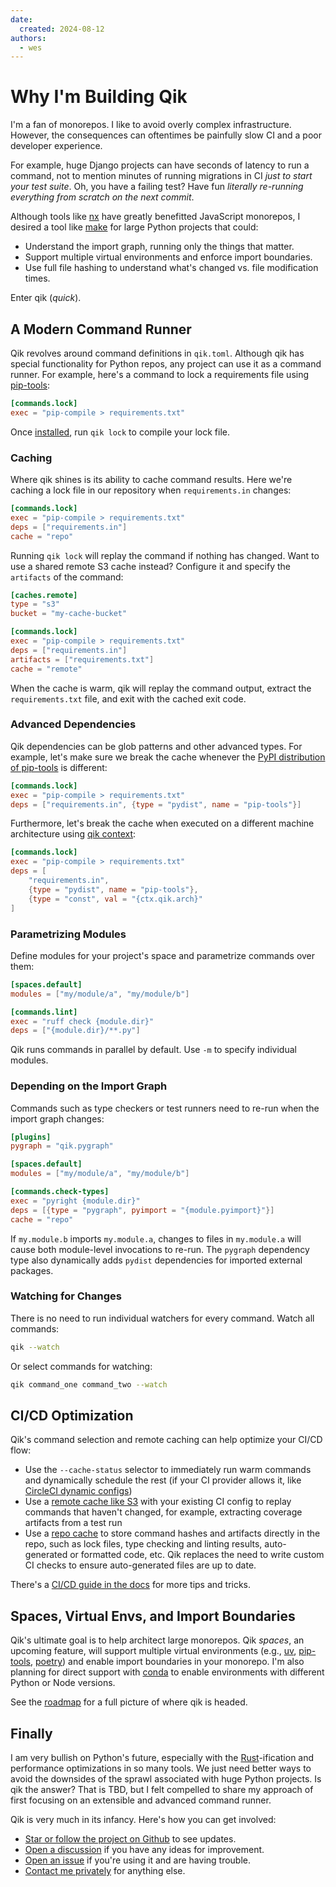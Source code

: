 ```yaml
---
date:
  created: 2024-08-12
authors:
  - wes
---
```


# Why I'm Building Qik

I'm a fan of monorepos. I like to avoid overly complex infrastructure. However, the consequences can oftentimes be painfully slow CI and a poor developer experience.

For example, huge Django projects can have seconds of latency to run a command, not to mention minutes of running migrations in CI *just to start your test suite*. Oh, you have a failing test? Have fun *literally re-running everything from scratch on the next commit*.

Although tools like [nx](https://nx.dev) have greatly benefitted JavaScript monorepos, I desired a tool like [make](https://www.gnu.org/software/make/) for large Python projects that could:

- Understand the import graph, running only the things that matter.
- Support multiple virtual environments and enforce import boundaries.
- Use full file hashing to understand what's changed vs. file modification times.

Enter qik (*quick*).

<!-- more -->

## A Modern Command Runner

Qik revolves around command definitions in `qik.toml`. Although qik has special functionality for Python repos, any project can use it as a command runner. For example, here's a command to lock a requirements file using [pip-tools](https://github.com/jazzband/pip-tools):

```toml
[commands.lock]
exec = "pip-compile > requirements.txt"
```

Once [installed](../../guide.md#installation), run `qik lock` to compile your lock file.

### Caching

Where qik shines is its ability to cache command results. Here we're caching a lock file in our repository when `requirements.in` changes:

```toml
[commands.lock]
exec = "pip-compile > requirements.txt"
deps = ["requirements.in"]
cache = "repo"
```

Running `qik lock` will replay the command if nothing has changed. Want to use a shared remote S3 cache instead? Configure it and specify the `artifacts` of the command:

```toml
[caches.remote]
type = "s3"
bucket = "my-cache-bucket"

[commands.lock]
exec = "pip-compile > requirements.txt"
deps = ["requirements.in"]
artifacts = ["requirements.txt"]
cache = "remote"
```

When the cache is warm, qik will replay the command output, extract the `requirements.txt` file, and exit with the cached exit code.

### Advanced Dependencies

Qik dependencies can be glob patterns and other advanced types. For example, let's make sure we break the cache whenever the [PyPI distribution of pip-tools](https://pypi.org/project/pip-tools/) is different:

```toml
[commands.lock]
exec = "pip-compile > requirements.txt"
deps = ["requirements.in", {type = "pydist", name = "pip-tools"}]
```

Furthermore, let's break the cache when executed on a different machine architecture using [qik context](../../context.md):

```toml
[commands.lock]
exec = "pip-compile > requirements.txt"
deps = [
    "requirements.in",
    {type = "pydist", name = "pip-tools"},
    {type = "const", val = "{ctx.qik.arch}"
]
```

### Parametrizing Modules

Define modules for your project's space and parametrize commands over them:

```toml
[spaces.default]
modules = ["my/module/a", "my/module/b"]

[commands.lint]
exec = "ruff check {module.dir}"
deps = ["{module.dir}/**.py"]
```

Qik runs commands in parallel by default. Use `-m` to specify individual modules.

### Depending on the Import Graph

Commands such as type checkers or test runners need to re-run when the import graph changes:

```toml
[plugins]
pygraph = "qik.pygraph"

[spaces.default]
modules = ["my/module/a", "my/module/b"]

[commands.check-types]
exec = "pyright {module.dir}"
deps = [{type = "pygraph", pyimport = "{module.pyimport}"}]
cache = "repo"
```

If `my.module.b` imports `my.module.a`, changes to files in `my.module.a` will cause both module-level invocations to re-run. The `pygraph` dependency type also dynamically adds `pydist` dependencies for imported external packages.

### Watching for Changes

There is no need to run individual watchers for every command. Watch all commands:

```bash
qik --watch
```

Or select commands for watching:

```bash
qik command_one command_two --watch
```

## CI/CD Optimization

Qik's command selection and remote caching can help optimize your CI/CD flow:

- Use the `--cache-status` selector to immediately run warm commands and dynamically schedule the rest (if your CI provider allows it, like [CircleCI dynamic configs](https://circleci.com/docs/dynamic-config/))
- Use a [remote cache like S3](../../caching.md#remote) with your existing CI config to replay commands that haven't changed, for example, extracting coverage artifacts from a test run
- Use a [repo cache](../../caching.md#repo) to store command hashes and artifacts directly in the repo, such as lock files, type checking and linting results, auto-generated or formatted code, etc. Qik replaces the need to write custom CI checks to ensure auto-generated files are up to date.

There's a [CI/CD guide in the docs](../../cookbook_cicd.md) for more tips and tricks.

## Spaces, Virtual Envs, and Import Boundaries

Qik's ultimate goal is to help architect large monorepos. Qik *spaces*, an upcoming feature, will support multiple virtual environments (e.g., [uv](https://github.com/astral-sh/uv), [pip-tools](https://github.com/jazzband/pip-tools), [poetry](https://python-poetry.org)) and enable import boundaries in your monorepo. I'm also planning for direct support with [conda](https://conda.io) to enable environments with different Python or Node versions.

See the [roadmap](../../roadmap.md) for a full picture of where qik is headed.

## Finally

I am very bullish on Python's future, especially with the [Rust](https://www.rust-lang.org)-ification and performance optimizations in so many tools. We just need better ways to avoid the downsides of the sprawl associated with huge Python projects. Is qik the answer? That is TBD, but I felt compelled to share my approach of first focusing on an extensible and advanced command runner.

Qik is very much in its infancy. Here's how you can get involved:

- [Star or follow the project on Github](https://github.com/AmbitionEng/qik) to see updates.
- [Open a discussion](https://github.com/AmbitionEng/qik/discussions) if you have any ideas for improvement.
- [Open an issue](https://github.com/AmbitionEng/qik/issues) if you're using it and are having trouble.
- [Contact me privately](mailto:wesleykendall@gmail.com) for anything else.
